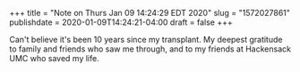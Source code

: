 +++
title = "Note on Thurs Jan 09 14:24:29 EDT 2020"
slug = "1572027861"
publishdate = 2020-01-09T14:24:21-04:00
draft = false
+++

Can't believe it's been 10 years since my transplant. My deepest gratitude to family and friends who saw me through, and to my friends at Hackensack UMC who saved my life.
